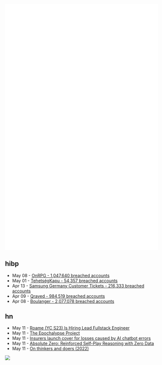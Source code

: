 ![Metrics](https://raw.githubusercontent.com/phixion/phixion/master/metrics.svg)

## hibp

<!--
for https://github.com/phixion/phixion/blob/main/.github/workflows/feeds.yml
-->
<!--START_SECTION:haveibeenpwnd-->
- May 08 - [OnRPG - 1,047,640 breached accounts](https://haveibeenpwned.com/PwnedWebsites#OnRPG)
- May 01 - [TehetségKapu - 54,357 breached accounts](https://haveibeenpwned.com/PwnedWebsites#TehetsegKapu)
- Apr 13 - [Samsung Germany Customer Tickets - 216,333 breached accounts](https://haveibeenpwned.com/PwnedWebsites#SamsungGermany)
- Apr 09 - [Qraved - 984,519 breached accounts](https://haveibeenpwned.com/PwnedWebsites#Qraved)
- Apr 08 - [Boulanger - 2,077,078 breached accounts](https://haveibeenpwned.com/PwnedWebsites#Boulanger)
<!--END_SECTION:haveibeenpwnd-->

## hn

<!--
for https://github.com/phixion/phixion/blob/main/.github/workflows/feeds.yml
-->
<!--START_SECTION:hn-->
- May 11 - [Roame (YC S23) Is Hiring Lead Fullstack Engineer](https://www.ycombinator.com/companies/roame/jobs/oNlw7Nf-lead-full-stack-engineer)
- May 11 - [The Epochalypse Project](https://epochalypse-project.org/)
- May 11 - [Insurers launch cover for losses caused by AI chatbot errors](https://www.ft.com/content/1d35759f-f2a9-46c4-904b-4a78ccc027df)
- May 11 - [Absolute Zero: Reinforced Self-Play Reasoning with Zero Data](https://arxiv.org/abs/2505.03335)
- May 11 - [On thinkers and doers (2022)](https://www.strangeloopcanon.com/p/on-thinkers-and-doers)
<!--END_SECTION:hn-->

<!--
for https://yhype.me
-->
![](https://hit.yhype.me/github/profile?user_id=13013670)
